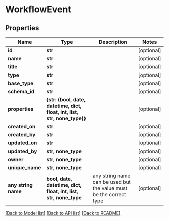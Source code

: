 # WorkflowEvent


## Properties
Name | Type | Description | Notes
------------ | ------------- | ------------- | -------------
**id** | **str** |  | [optional] 
**name** | **str** |  | [optional] 
**title** | **str** |  | [optional] 
**type** | **str** |  | [optional] 
**base_type** | **str** |  | [optional] 
**schema_id** | **str** |  | [optional] 
**properties** | **{str: (bool, date, datetime, dict, float, int, list, str, none_type)}** |  | [optional] 
**created_on** | **str** |  | [optional] 
**created_by** | **str** |  | [optional] 
**updated_on** | **str** |  | [optional] 
**updated_by** | **str, none_type** |  | [optional] 
**owner** | **str, none_type** |  | [optional] 
**unique_name** | **str, none_type** |  | [optional] 
**any string name** | **bool, date, datetime, dict, float, int, list, str, none_type** | any string name can be used but the value must be the correct type | [optional]

[[Back to Model list]](../README.md#documentation-for-models) [[Back to API list]](../README.md#documentation-for-api-endpoints) [[Back to README]](../README.md)


